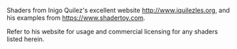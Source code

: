 Shaders from Inigo Quilez's excellent website http://www.iquilezles.org, and his examples from https://www.shadertoy.com.

Refer to his website for usage and commercial licensing for any shaders listed herein.
